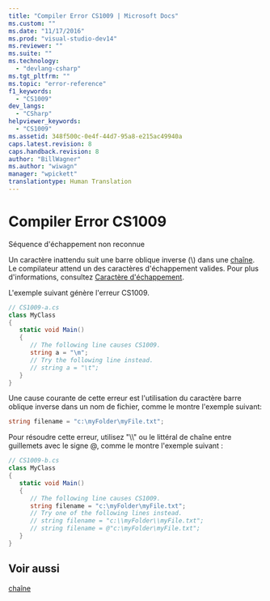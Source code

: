 ```yaml
---
title: "Compiler Error CS1009 | Microsoft Docs"
ms.custom: ""
ms.date: "11/17/2016"
ms.prod: "visual-studio-dev14"
ms.reviewer: ""
ms.suite: ""
ms.technology: 
  - "devlang-csharp"
ms.tgt_pltfrm: ""
ms.topic: "error-reference"
f1_keywords: 
  - "CS1009"
dev_langs: 
  - "CSharp"
helpviewer_keywords: 
  - "CS1009"
ms.assetid: 348f500c-0e4f-44d7-95a8-e215ac49940a
caps.latest.revision: 8
caps.handback.revision: 8
author: "BillWagner"
ms.author: "wiwagn"
manager: "wpickett"
translationtype: Human Translation
---
```

# Compiler Error CS1009
Séquence d'échappement non reconnue  
  
 Un caractère inattendu suit une barre oblique inverse \(\\\) dans une [chaîne](../../../csharp/language-reference/keywords/string.md).  Le compilateur attend un des caractères d'échappement valides.  Pour plus d'informations, consultez [Caractère d'échappement](../Topic/Character%20Escapes%20in%20Regular%20Expressions.md).  
  
 L'exemple suivant génère l'erreur CS1009.  
  
```c#  
// CS1009-a.cs  
class MyClass  
{  
   static void Main()  
   {  
      // The following line causes CS1009.  
      string a = "\m";     
      // Try the following line instead.  
      // string a = "\t";  
   }  
}  
```  
  
 Une cause courante de cette erreur est l'utilisation du caractère barre oblique inverse dans un nom de fichier, comme le montre l'exemple suivant:  
  
```c#  
string filename = "c:\myFolder\myFile.txt";  
```  
  
 Pour résoudre cette erreur, utilisez "\\\\" ou le littéral de chaîne entre guillemets avec le signe @, comme le montre l'exemple suivant :  
  
```c#  
// CS1009-b.cs  
class MyClass  
{  
   static void Main()  
   {  
      // The following line causes CS1009.  
      string filename = "c:\myFolder\myFile.txt";     
      // Try one of the following lines instead.  
      // string filename = "c:\\myFolder\\myFile.txt";  
      // string filename = @"c:\myFolder\myFile.txt";  
   }  
}  
```  
  
## Voir aussi  
 [chaîne](../../../csharp/language-reference/keywords/string.md)